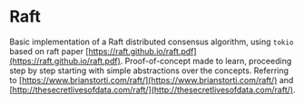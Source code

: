 Raft
====

Basic implementation of a Raft distributed consensus algorithm, using `tokio` based on raft paper
[https://raft.github.io/raft.pdf](https://raft.github.io/raft.pdf).
Proof-of-concept made to learn, proceeding step by step starting with simple
abstractions over the concepts.
Referring to
[https://www.brianstorti.com/raft/](https://www.brianstorti.com/raft/) and
[http://thesecretlivesofdata.com/raft/](http://thesecretlivesofdata.com/raft/).
